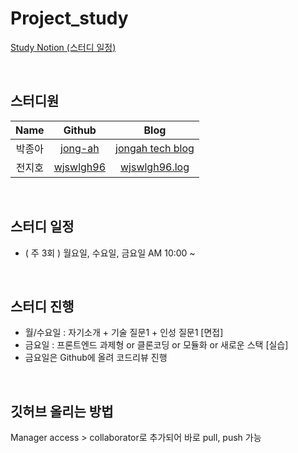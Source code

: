 # Project_study

[Study Notion (스터디 일정)](https://www.notion.so/13237381521f48e7868e9093bcc636a5, "Notion Link") 

<br/>

## 스터디원 

|Name|Github|Blog|
|:---:|:---:|:---:|
|박종아|[jong-ah](https://github.com/jong-ah "Github Link")|[jongah tech blog](https://medium.com/jongah-tech-blog "Blog Link")|
|전지호|[wjswlgh96](https://github.com/wjswlgh96 "Github Link")|[wjswlgh96.log](https://velog.io/@wjswlgh96 "Blog Link")|

<br/>

## 스터디 일정

- ( 주 3회 ) 월요일, 수요일, 금요일 AM 10:00 ~   

<br/>

## 스터디 진행

- 월/수요일 : 자기소개 + 기술 질문1 + 인성 질문1 [면접] 
- 금요일 : 프론트엔드 과제형 or 클론코딩 or 모듈화 or 새로운 스택 [실습]    
- 금요일은 Github에 올려 코드리뷰 진행

<br/>

## 깃허브 올리는 방법

Manager access > collaborator로 추가되어 바로 pull, push 가능 

